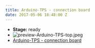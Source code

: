 ```yaml
---
title: Arduino-TPS - connection board
date: 2017-05-06 18:48:00 Z
---
```


* **Stage:** ready
* ![preview-Arduino-TPS-top.jpeg](/uploads/Arduino-TPS/preview-Arduino-TPS-top.jpeg)
* [Arduino-TPS - connection board](/originals/arduino-tps/)
